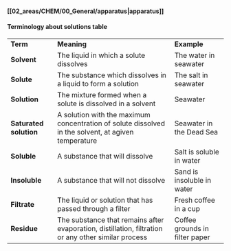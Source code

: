 #### [[02_areas/CHEM/00_General/apparatus|apparatus]]

#### Terminology about solutions table

|                        |                                                                                                     |                                |
| ---------------------- | --------------------------------------------------------------------------------------------------- | ------------------------------ |
| **Term**               | **Meaning**                                                                                         | **Example**                    |
| **Solvent**            | The liquid in which a solute dissolves                                                              | The water in seawater          |
| **Solute**             | The substance which dissolves in a liquid to form a solution                                        | The salt in seawater           |
| **Solution**           | The mixture formed when a solute is dissolved in a solvent                                          | Seawater                       |
| **Saturated solution** | A solution with the maximum concentration of solute dissolved in the solvent, at agiven temperature | Seawater in the Dead Sea       |
| **Soluble**            | A substance that will dissolve                                                                      | Salt is soluble in water       |
| **Insoluble**          | A substance that will not dissolve                                                                  | Sand is insoluble in water     |
| **Filtrate**           | The liquid or solution that has passed through a filter                                             | Fresh coffee in a cup          |
| **Residue**            | The substance that remains after evaporation, distillation, filtration or any other similar process | Coffee grounds in filter paper |
